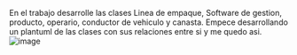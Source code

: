 En el trabajo desarrolle las clases  Linea de empaque, Software de gestion, producto, operario, conductor de vehiculo y canasta.
Empece desarrollando un plantuml de las clases con sus relaciones entre si y me quedo asi.
![image](https://github.com/yosbel-penate/EMPRESA-PANIFICADORA-/assets/58090876/e5dda0e9-d5e0-4064-b1c7-3222617200d7)
